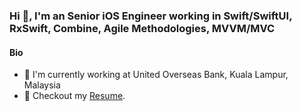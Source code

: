 ### Hi 👋, I'm an Senior iOS Engineer working in Swift/SwiftUI, RxSwift, Combine, Agile Methodologies, MVVM/MVC


#### Bio

- 🏢 I'm currently working at United Overseas Bank, Kuala Lampur, Malaysia
- 📝 Checkout my [Resume](files/resume.pdf).
